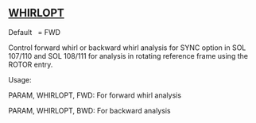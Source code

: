 ## [WHIRLOPT](https://help.hexagonmi.com/bundle/MSC_Nastran_2022.4/page/Nastran_Combined_Book/qrg/parameters/TOC.WHIRLOPT.xhtml)

Default    = FWD

Control forward whirl or backward whirl analysis for SYNC option in SOL 107/110 and SOL 108/111 for analysis in rotating reference frame using the ROTOR entry.

Usage:

PARAM, WHIRLOPT, FWD: For forward whirl analysis

PARAM, WHIRLOPT, BWD: For backward analysis

